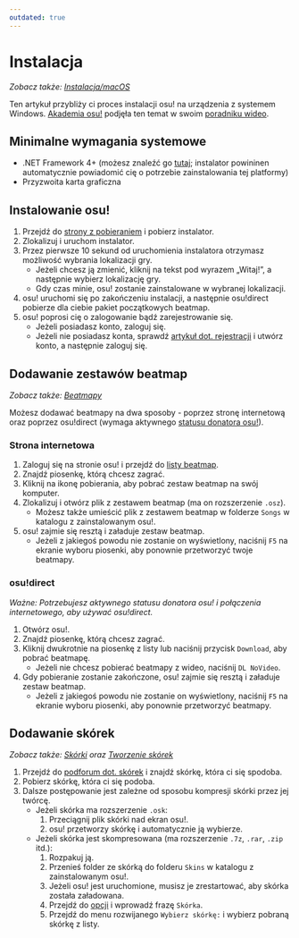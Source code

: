 ```yaml
---
outdated: true
---
```


# Instalacja

*Zobacz także: [Instalacja/macOS](/wiki/Installation/macOS)*

Ten artykuł przybliży ci proces instalacji osu! na urządzenia z systemem Windows. [Akademia osu!](/wiki/osu!academy) podjęła ten temat w swoim [poradniku wideo](https://www.youtube.com/watch?v=0V5GwzmMhpU).

## Minimalne wymagania systemowe

- .NET Framework 4+ (możesz znaleźć go [tutaj](https://www.microsoft.com/pl-pl/download/details.aspx?id=48130); instalator powininen automatycznie powiadomić cię o potrzebie zainstalowania tej platformy)
- Przyzwoita karta graficzna

## Instalowanie osu!

1. Przejdź do [strony z pobieraniem](https://osu.ppy.sh/home/download) i pobierz instalator.
2. Zlokalizuj i uruchom instalator.
3. Przez pierwsze 10 sekund od uruchomienia instalatora otrzymasz możliwość wybrania lokalizacji gry.
   - Jeżeli chcesz ją zmienić, kliknij na tekst pod wyrazem „Witaj!”, a następnie wybierz lokalizację gry.
   - Gdy czas minie, osu! zostanie zainstalowane w wybranej lokalizacji.
4. osu! uruchomi się po zakończeniu instalacji, a następnie osu!direct pobierze dla ciebie pakiet początkowych beatmap.
5. osu! poprosi cię o zalogowanie bądź zarejestrowanie się.
   - Jeżeli posiadasz konto, zaloguj się.
   - Jeżeli nie posiadasz konta, sprawdź [artykuł dot. rejestracji](/wiki/Registration) i utwórz konto, a następnie zaloguj się.

## Dodawanie zestawów beatmap

*Zobacz także: [Beatmapy](/wiki/Beatmap)*

Możesz dodawać beatmapy na dwa sposoby - poprzez stronę internetową oraz poprzez osu!direct (wymaga aktywnego [statusu donatora osu!](/wiki/osu!supporter)).

### Strona internetowa

1. Zaloguj się na stronie osu! i przejdź do [listy beatmap](https://osu.ppy.sh/beatmapsets).
2. Znajdź piosenkę, którą chcesz zagrać.
3. Kliknij na ikonę pobierania, aby pobrać zestaw beatmap na swój komputer.
4. Zlokalizuj i otwórz plik z zestawem beatmap (ma on rozszerzenie `.osz`).
   - Możesz także umieścić plik z zestawem beatmap w folderze `Songs` w katalogu z zainstalowanym osu!.
5. osu! zajmie się resztą i załaduje zestaw beatmap.
   - Jeżeli z jakiegoś powodu nie zostanie on wyświetlony, naciśnij `F5` na ekranie wyboru piosenki, aby ponownie przetworzyć twoje beatmapy.

### osu!direct

*Ważne: Potrzebujesz aktywnego statusu donatora osu! i połączenia internetowego, aby używać osu!direct.*

1. Otwórz osu!.
2. Znajdź piosenkę, którą chcesz zagrać.
3. Kliknij dwukrotnie na piosenkę z listy lub naciśnij przycisk `Download`, aby pobrać beatmapę.
   - Jeżeli nie chcesz pobierać beatmapy z wideo, naciśnij `DL NoVideo`.
4. Gdy pobieranie zostanie zakończone, osu! zajmie się resztą i załaduje zestaw beatmap.
   - Jeżeli z jakiegoś powodu nie zostanie on wyświetlony, naciśnij `F5` na ekranie wyboru piosenki, aby ponownie przetworzyć beatmapy.

## Dodawanie skórek

*Zobacz także: [Skórki](/wiki/Skin) oraz [Tworzenie skórek](/wiki/Skinning)*

1. Przejdź do [podforum dot. skórek](https://osu.ppy.sh/community/forums/15) i znajdź skórkę, która ci się spodoba.
2. Pobierz skórkę, która ci się podoba.
3. Dalsze postępowanie jest zależne od sposobu kompresji skórki przez jej twórcę.
   - Jeżeli skórka ma rozszerzenie `.osk`:
     1. Przeciągnij plik skórki nad ekran osu!.
     2. osu! przetworzy skórkę i automatycznie ją wybierze.
   - Jeżeli skórka jest skompresowana (ma rozszerzenie `.7z`, `.rar`, `.zip` itd.):
     1. Rozpakuj ją.
     2. Przenieś folder ze skórką do folderu `Skins` w katalogu z zainstalowanym osu!.
     3. Jeżeli osu! jest uruchomione, musisz je zrestartować, aby skórka została załadowana.
     4. Przejdź do [opcji](/wiki/Options) i wprowadź frazę `Skórka`.
     5. Przejdź do menu rozwijanego `Wybierz skórkę:` i wybierz pobraną skórkę z listy.

